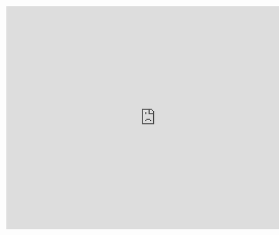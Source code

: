 <iframe src="https://calendar.google.com/calendar/embed?mode=WEEK&amp;height=600&amp;wkst=2&amp;bgcolor=%23ffffff&amp;src=flatironschool.com_shos2ld19ovfkial4sj506d490%40group.calendar.google.com&color=%238C500B&amp;ctz=America%2FNew_York" style="border-width:0" width="800" height="600" frameborder="0" scrolling="no"></iframe>
